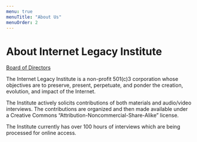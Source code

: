 ```yaml
---
menu: true
menuTitle: "About Us"
menuOrder: 2
---
```


# About Internet Legacy Institute

[Board of Directors](/board)

The Internet Legacy Institute is a non-profit 501(c)3 corporation whose objectives are to preserve, present, perpetuate, and ponder the creation, evolution, and impact of the Internet.

The Institute actively solicits contributions of both materials and audio/video interviews.  The contributions are organized and then made available under a Creative Commons “Attribution-Noncommercial-Share-Alike” license.

The Institute currently has over 100 hours of interviews which are being processed for online access.
